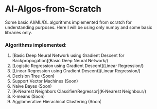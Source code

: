 # Al-Algos-from-Scratch
Some basic AI/ML/DL algorithms implemented from scratch for understanding purposes. Here I will be using only numpy and some basic libraries only.


### Algorithms implemented:
1. [Basic Deep Neural Network using Gradient Descent for Backpropogation](Basic Deep Neural Network/)
2. [Logistic Regression using Gradient Descent](Linear Regression/)
3. [Linear Regression using Gradient Descent](Linear Regression/) 
3. Decision Tree (Soon)
4. Support Vector Machines (Soon)
5. Naive Bayes (Soon)
6. [K-Nearest Neighbors Classifier/Regressor](K-Nearest Neighbour/)
7. K-means (Soon)
8. Agglomerative Hierachical Clustering (Soon)